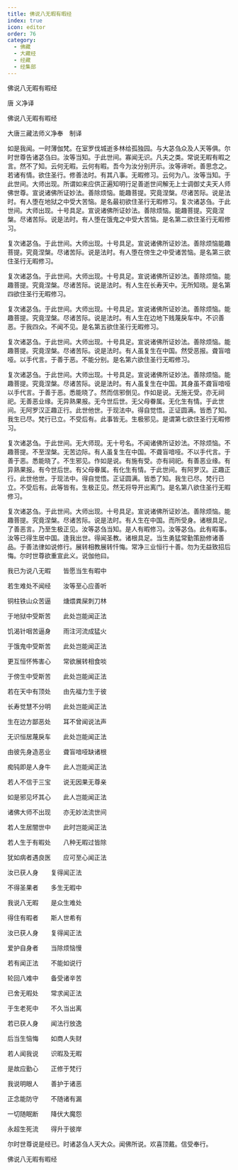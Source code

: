 ```yaml
---
title: 佛说八无暇有暇经
index: true
icon: editor
order: 76
category:
  - 佛藏
  - 大藏经
  - 经藏
  - 经集部
---
```


  佛说八无暇有暇经  

唐 义净译  

佛说八无暇有暇经  

大唐三藏法师义净奉　制译  

如是我闻。一时薄伽梵。在室罗伐城逝多林给孤独园。与大苾刍众及人天等俱。尔时世尊告诸苾刍曰。汝等当知。于此世间。寡闻无识。凡夫之类。常说无暇有暇之言。然不了知。云何无暇。云何有暇。吾今为汝分别开示。汝等谛听。善思念之。若诸有情。欲住圣行。修善法时。有其八事。无暇修习。云何为八。汝等当知。于此世间。大师出现。所谓如来应供正遍知明行足善逝世间解无上士调御丈夫天人师佛世尊。宣说诸佛所证妙法。善除烦恼。能趣菩提。究竟涅槃。尽诸苦际。说是法时。有人堕在地狱之中受大苦恼。是名最初欲住圣行无暇修习。复次诸苾刍。于此世间。大师出现。十号具足。宣说诸佛所证妙法。善除烦恼。能趣菩提。究竟涅槃。尽诸苦际。说是法时。有人堕在饿鬼之中受大苦恼。是名第二欲住圣行无暇修习。  

复次诸苾刍。于此世间。大师出现。十号具足。宣说诸佛所证妙法。善除烦恼能趣菩提。究竟涅槃。尽诸苦际。说是法时。有人堕在傍生之中受诸苦恼。是名第三欲住圣行无暇修习。  

复次诸苾刍。于此世间。大师出现。十号具足。宣说诸佛所证妙法。善除烦恼。能趣菩提。究竟涅槃。尽诸苦际。说是法时。有人生在长寿天中。无所知晓。是名第四欲住圣行无暇修习。  

复次诸苾刍。于此世间。大师出现。十号具足。宣说诸佛所证妙法。善除烦恼。能趣菩提。究竟涅槃。尽诸苦际。说是法时。有人生在边地下贱蔑戾车中。不识善恶。于我四众。不闻不见。是名第五欲住圣行无暇修习。  

复次诸苾刍。于此世间。大师出现。十号具足。宣说诸佛所证妙法。善除烦恼。能趣菩提。究竟涅槃。尽诸苦际。说是法时。有人虽复生在中国。然受恶报。聋盲喑哑。以手代言。于善于恶。不能分别。是名第六欲住圣行无暇修习。  

复次诸苾刍。于此世间。大师出现。十号具足。宣说诸佛所证妙法。善除烦恼。能趣菩提。究竟涅槃。尽诸苦际。说是法时。有人虽复生在中国。其身虽不聋盲喑哑以手代言。于善于恶。悉能晓了。然而信邪倒见。作如是说。无施无受。亦无祠祀。无善恶业缘。无异熟果报。无今世后世。无父母眷属。无化生有情。于此世间。无阿罗汉正趣正行。此世他世。于现法中。得自觉悟。正证圆满。皆悉了知。我生已尽。梵行已立。不受后有。此事皆无。生极邪见。是谓第七欲住圣行无暇修习。  

复次诸苾刍。于此世间。无大师现。无十号名。不闻诸佛所证妙法。不除烦恼。不趣菩提。不至涅槃。无苦边际。有人虽复生在中国。不聋盲喑哑。不以手代言。于善于恶。悉能晓了。不生邪见。作如是说。有施有受。亦有祠祀。有善恶业缘。有异熟果报。有今世后世。有父母眷属。有化生有情。于此世间。有阿罗汉。正趣正行。此世他世。于现法中。得自觉悟。正证圆满。皆悉了知。我生已尽。梵行已立。不受后有。此等皆有。生极正见。然无将导开出离门。是名第八欲住圣行无暇修习。  

复次诸苾刍。于此世间。大师出现。十号具足。宣说诸佛所证妙法。善除烦恼。能趣菩提。究竟涅槃。尽诸苦际。说是法时。有人生在中国。而所受身。诸根具足。了善恶言。乃至生极正见。汝等苾刍当知。是人有暇修习。汝等苾刍。此有暇事。汝等已得生居中国。逢我出世。得闻圣教。诸根具足。当生勇猛常勤策励修诸善品。于善法律如说修行。展转相教展转忏悔。常净三业恒行十善。勿为无益致招后悔。尔时世尊欲重宣此义。说伽他曰。  

我已为说八无暇　　皆愿当生有暇中  

若生难处不闻经　　汝等至心应善听  

铜柱铁山众苦逼　　煻煨粪屎刺刀林  

于地狱中受斯苦　　此处岂能闻正法  

饥渴针咽苦逼身　　雨注河流成猛火  

于饿鬼中受斯苦　　此处岂能闻正法  

更互恒怀怖害心　　常欲展转相食啖  

于傍生中受斯苦　　此处岂能闻正法  

若在天中有顶处　　由先福力生于彼  

长寿觉慧不分明　　此处岂能闻正法  

生在边方鄙恶处　　耳不曾闻说法声  

无识恒居蔑戾车　　此处岂能闻正法  

由彼先身造恶业　　聋盲喑哑缺诸根  

痴钝即是人身牛　　此人岂能闻正法  

若人不信于三宝　　说无因果无尊亲  

如是邪见坏其心　　此人岂能闻正法  

诸佛大师不出现　　亦无妙法流世间  

若人生居闇世中　　此时岂能闻正法  

若人生于有暇处　　八种无暇过皆除  

犹如病者遇良医　　应可至心闻正法  

汝已获人身　　复得闻正法  

不得圣果者　　多生无暇中  

我说八无暇　　是众生难处  

得住有暇者　　斯人世希有  

汝已获人身　　复得闻正法  

爱护自身者　　当除烦恼慢  

若有闻正法　　不能如说行  

轮回八难中　　备受诸辛苦  

已舍无暇处　　常求闻正法  

于生老死中　　不久当出离  

若已获人身　　闻法行放逸  

后当生恼悔　　如商人失财  

若人闻我说　　识暇及无暇  

是故应勤心　　正修于梵行  

我说明眼人　　善护于诸恶  

正念能防守　　不随诸有漏  

一切随眠断　　降伏大魔怨  

永超生死流　　得升于彼岸  

尔时世尊说是经已。时诸苾刍人天大众。闻佛所说。欢喜顶戴。信受奉行。  

佛说八无暇有暇经  
